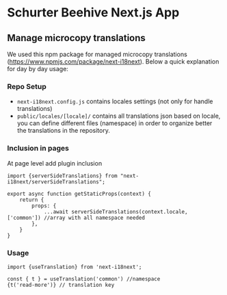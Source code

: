 # Schurter Beehive Next.js App

## Manage microcopy translations

We used this npm package for managed microcopy translations (https://www.npmjs.com/package/next-i18next).
Below a quick explanation for day by day usage:

### Repo Setup
- `next-i18next.config.js` contains locales settings (not only for handle translations)
- `public/locales/[locale]/` contains all translations json based on locale, you can define different files (namespace) 
   in order to organize better the translations in the repository.

### Inclusion in pages
At page level add plugin inclusion
```
import {serverSideTranslations} from "next-i18next/serverSideTranslations";

export async function getStaticProps(context) {
    return {
        props: {
            ...await serverSideTranslations(context.locale, ['common']) //array with all namespace needed
        },
    }
}
```

### Usage
```
import {useTranslation} from 'next-i18next';

const { t } = useTranslation('common') //namespace
{t('read-more')} // translation key
```


